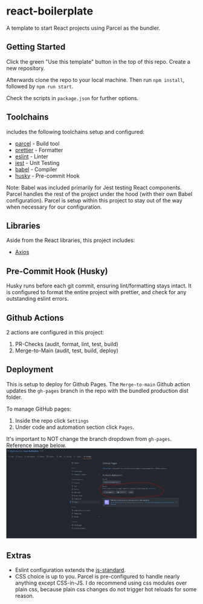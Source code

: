 # react-boilerplate

A template to start React projects using Parcel as the bundler.

## Getting Started

Click the green "Use this template" button in the top of this repo. Create a new repository.

Afterwards clone the repo to your local machine. Then run `npm install`, followed by `npm run start`.

Check the scripts in `package.json` for further options.

## Toolchains

includes the following toolchains setup and configured:

- [parcel](https://parceljs.org/) - Build tool
- [prettier](https://prettier.io/) - Formatter
- [eslint](https://eslint.org/) - Linter
- [jest](https://jestjs.io/) - Unit Testing
- [babel](https://babeljs.io/) - Compiler
- [husky](https://github.com/typicode/husky) - Pre-commit Hook

Note: Babel was included primarily for Jest testing React components. Parcel handles the rest of the project under the hood (with their own Babel configuration). Parcel is setup within this project to stay out of the way when necessary for our configuration.

## Libraries

Aside from the React libraries, this project includes:

- [Axios](https://axios-http.com/)

## Pre-Commit Hook (Husky)

Husky runs before each git commit, ensuring lint/formatting stays intact. It is configured to format the entire project with prettier, and check for any outstanding eslint errors.

## Github Actions

2 actions are configured in this project:

1.  PR-Checks (audit, format, lint, test, build)
2.  Merge-to-Main (audit, test, build, deploy)

## Deployment

This is setup to deploy for Github Pages. The `Merge-to-main` Github action updates the `gh-pages` branch in the repo with the bundled production dist folder.

To manage GitHub pages:

1.  Inside the repo click `Settings`
2.  Under code and automation section click `Pages`.

It's important to NOT change the branch dropdown from `gh-pages`. Reference image below.
![github pages setup info](./docs/gh-pages-setup.jpg)

## Extras

- Eslint configuration extends the [js-standard](https://standardjs.com/).
- CSS choice is up to you. Parcel is pre-configured to handle nearly anything except CSS-in-JS. I do recommend using css modules over plain css, because plain css changes do not trigger hot reloads for some reason.

